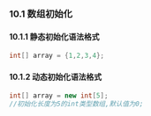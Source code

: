 ### 10.1 数组初始化



#### 10.1.1 静态初始化语法格式

```Java
int[] array = {1,2,3,4};
```

#### 10.1.2 动态初始化语法格式

```Java
int[] array = new int[5];
//初始化长度为5的int类型数组,默认值为0;
```

